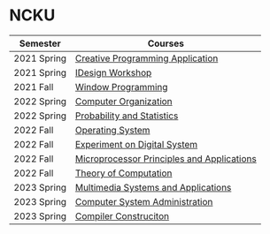 # NCKU
| Semester | Courses |
| --- | --- |
| 2021 Spring | [Creative Programming Application](https://github.com/disneyyy/NCKUCSIE-Creative-Programming-2021) |
| 2021 Spring | [IDesign Workshop](https://github.com/disneyyy/life) |
| 2021 Fall | [Window Programming](https://github.com/disneyyy/CsharpFinal) |
| 2022 Spring | [Computer Organization](https://github.com/disneyyy/NCKUCSIE-CO-2022) |
| 2022 Spring | [Probability and Statistics](https://github.com/disneyyy/NCKUCSIE-Probability-2022) |
| 2022 Fall | [Operating System](https://github.com/disneyyy/NCKUCSIE-OS-2022) |
| 2022 Fall | [Experiment on Digital System](https://github.com/disneyyy/Fight_zombie) |
| 2022 Fall | [Microprocessor Principles and Applications](https://github.com/disneyyy/microprocessor_final_project) |
| 2022 Fall | [Theory of Computation](https://github.com/disneyyy/ComputationTheoryLineBot2022) |
| 2023 Spring | [Multimedia Systems and Applications](https://github.com/disneyyy/Histogram-Equalization-and-Edge-detection) |
| 2023 Spring | [Computer System Administration](https://github.com/disneyyy/NCKUCSIE-SA-2023) |
| 2023 Spring | [Compiler Construciton](https://github.com/disneyyy/NCKUCSIE-Compiler-2023) |
